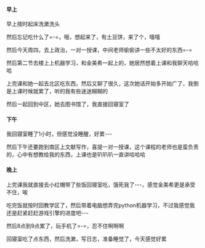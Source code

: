#### 早上

早上按时起床洗漱洗头

然后忘记吃什么了=-=，哦，想起来了，有土豆饼，来了个，嘻嘻

然后今天周四，去上政治，一对一授课，中间老师偷偷讲一些不太好的东西=-=

然后第二节去楼上上机器学习，和金美希一起上的，她居然想着上课和我聊天哈哈哈

上完课和她一起去北区吃东西，然后又聊了很久，这次她话开始多开始广了，我倒是上课时候就累了，听的我有些迷迷糊糊的

然后一起回到中区，她去图书馆了，我直接回寝室了

#### 下午

我回寝室睡了1小时，但感觉没睡醒，好累---

然后下午还要跑到南区上文献写作，喜提一对一授课，这个课程的老师也是蛮负责的，心中有想教给我的东西，上课也是叭叭叭一直讲哈哈哈

#### 晚上

上完课我就直接去小红帽带了些饭回寝室吃，饿死我了---，感觉金美希更是承受不住，唉

吃完饭就按时回教学区了，然后带着电脑想弄完python机器学习，不过我感觉我还是赶紧赶赶游戏引擎的进度吧---

然后8点到9点累了，玩手机了=-=，忍不住啊啊啊

回寝室吃了点东西，然后洗漱，写日志，准备睡觉了，今天感觉好累